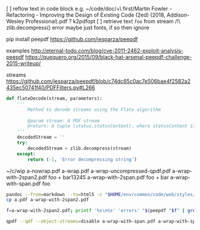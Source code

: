 [ ] reflow text in code block
    e.g. ~/code/doc/+\ first/Martin Fowler - Refactoring - Improving the Design of Existing Code (2ed) (2018, Addison-Wesley Professional).pdf
    ? k2pdfopt
[ ] retrieve text `foo` from stream
    /!\ zlib.decompress() error
        maybe just fonts, if so then ignore

pip install peepdf
https://github.com/jesparza/peepdf

examples
http://eternal-todo.com/blog/cve-2011-2462-exploit-analysis-peepdf
https://quequero.org/2015/09/black-hat-arsenal-peepdf-challenge-2015-writeup/

streams
https://github.com/jesparza/peepdf/blob/c74dc65c0ac7e506bae4f2582a2435ec50741f40/PDFFilters.py#L266
```python
def flateDecode(stream, parameters):
    '''
        Method to decode streams using the Flate algorithm
    
        @param stream: A PDF stream
        @return: A tuple (status,statusContent), where statusContent is the decoded PDF stream in case status = 0 or an error in case status = -1
    '''
    decodedStream = ''
    try:
        decodedStream = zlib.decompress(stream)
    except:
        return (-1, 'Error decompressing string')
```

~/c/wip
a-nowrap.pdf
a-wrap.pdf
a-wrap-uncompressed-qpdf.pdf
a-wrap-with-2span2.pdf
    foo + bar13245
a-wrap-with-2span.pdf
    foo + bar
a-wrap-with-span.pdf
    foo

```bash
pandoc --from=markdown --to=html5 -c "$HOME/env/common/code/web/styles/github.css" --metadata title=a a.md -o a.pdf
cp a.pdf a-wrap-with-2span2.pdf

f=a-wrap-with-2span2.pdf; printf '%s\n%s' 'errors' "$(peepdf "$f" | grep 'Objects ([0-9]*):' | sed 's/.*\[\(.*\)\]/\1/; s/\([0-9]\+\)\(, \)\?/object \1\n/g')"

qpdf --qdf --object-streams=disable a-wrap-with-span.pdf a-wrap-with-span-uncompressed-qpdf.pdf
```


